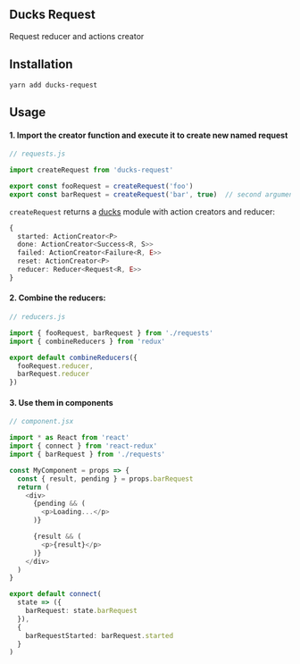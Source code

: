 Ducks Request
-----

Request reducer and actions creator


## Installation

```
yarn add ducks-request
```

## Usage

#### 1. Import the creator function and execute it to create new named request

```typescript
// requests.js

import createRequest from 'ducks-request'

export const fooRequest = createRequest('foo')
export const barRequest = createRequest('bar', true)  // second argument `true` will preserve the request result in the reducer
```

`createRequest` returns a [ducks](https://github.com/erikras/ducks-modular-redux) module with action creators and reducer:

```typescript
{
  started: ActionCreator<P>
  done: ActionCreator<Success<R, S>>
  failed: ActionCreator<Failure<R, E>>
  reset: ActionCreator<P>
  reducer: Reducer<Request<R, E>>
}
```

#### 2. Combine the reducers:

```typescript
// reducers.js

import { fooRequest, barRequest } from './requests'
import { combineReducers } from 'redux'

export default combineReducers({
  fooRequest.reducer,
  barRequest.reducer
})
```

#### 3. Use them in components

```typescript
// component.jsx

import * as React from 'react'
import { connect } from 'react-redux'
import { barRequest } from './requests'

const MyComponent = props => {
  const { result, pending } = props.barRequest
  return (
    <div>
      {pending && (
        <p>Loading...</p>
      )}

      {result && (
        <p>{result}</p>
      )}
    </div>
  )
}

export default connect(
  state => ({
    barRequest: state.barRequest
  }),
  {
    barRequestStarted: barRequest.started
  }
)
```
